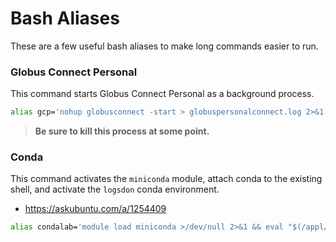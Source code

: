 # Bash Aliases
These are a few useful bash aliases to make long commands easier to run.

### Globus Connect Personal
This command starts Globus Connect Personal as a background process.
```bash
alias gcp='nohup globusconnect -start > globuspersonalconnect.log 2>&1 &'
```

> **Be sure to kill this process at some point.**

### Conda
This command activates the `miniconda` module, attach conda to the existing shell, and activate the `logsdon` conda environment.
* https://askubuntu.com/a/1254409

```bash
alias condalab='module load miniconda >/dev/null 2>&1 && eval "$(/appl/miniconda3-22.11/bin/conda shell.bash hook)" && conda activate logsdon'
```